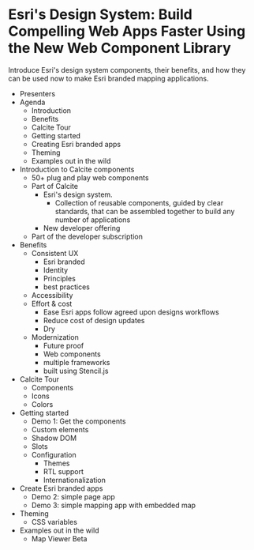 # Esri's Design System: Build Compelling Web Apps Faster Using the New Web Component Library

Introduce Esri's design system components, their benefits, and how they can be used now to make Esri branded mapping applications.

- Presenters
- Agenda
  - Introduction
  - Benefits
  - Calcite Tour
  - Getting started
  - Creating Esri branded apps
  - Theming
  - Examples out in the wild
- Introduction to Calcite components
  - 50+ plug and play web components
  - Part of Calcite
    - Esri's design system.
      - Collection of reusable components, guided by clear standards, that can be assembled together to build any number of applications
    - New developer offering
  - Part of the developer subscription
- Benefits
  - Consistent UX
    - Esri branded
    - Identity
    - Principles
    - best practices
  - Accessibility
  - Effort & cost
    - Ease Esri apps follow agreed upon designs workflows
    - Reduce cost of design updates
    - Dry
  - Modernization
    - Future proof
    - Web components
    - multiple frameworks
    - built using Stencil.js
- Calcite Tour
  - Components
  - Icons
  - Colors
- Getting started
  - Demo 1: Get the components
  - Custom elements
  - Shadow DOM
  - Slots
  - Configuration
    - Themes
    - RTL support
    - Internationalization
- Create Esri branded apps
  - Demo 2: simple page app
  - Demo 3: simple mapping app with embedded map
- Theming
  - CSS variables
- Examples out in the wild
  - Map Viewer Beta
